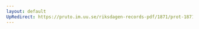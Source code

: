 ```yaml
---
layout: default
UpRedirect: https://pruto.im.uu.se/riksdagen-records-pdf/1871/prot-1871--fk--514/prot-1871--fk--514_003.pdf
---
```

